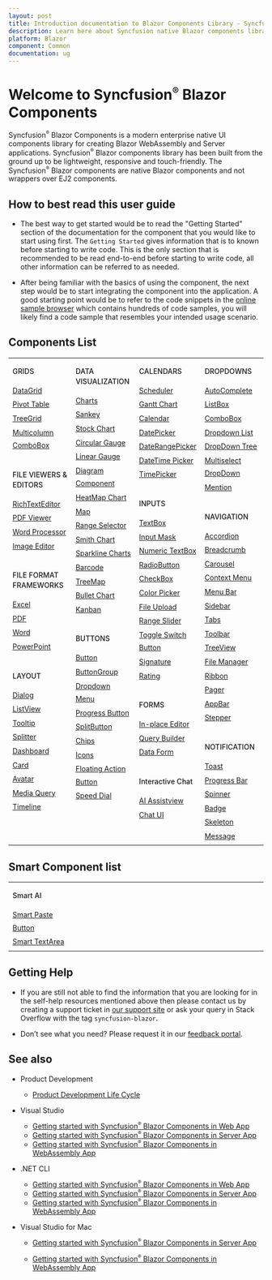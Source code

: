 ```yaml
---
layout: post
title: Introduction documentation to Blazor Components Library - Syncfusion
description: Learn here about Syncfusion native Blazor components library of UI and Data Viz web controls that are responsive and lightweight for building modern web apps.
platform: Blazor
component: Common
documentation: ug
---
```


# Welcome to Syncfusion<sup style="font-size:70%">&reg;</sup> Blazor Components

Syncfusion<sup style="font-size:70%">&reg;</sup> Blazor Components is a modern enterprise native UI components library for creating Blazor WebAssembly and Server applications. Syncfusion<sup style="font-size:70%">&reg;</sup> Blazor components library has been built from the ground up to be lightweight, responsive and touch-friendly. The Syncfusion<sup style="font-size:70%">&reg;</sup> Blazor components are native Blazor components and not wrappers over EJ2 components.

## How to best read this user guide

* The best way to get started would be to read the "Getting Started" section of the documentation for the component that you would like to start using first. The `Getting Started` gives information that is to known before starting to write code. This is the only section that is recommended to be read end-to-end before starting to write code, all other information can be referred to as needed.

* After being familiar with the basics of using the component, the next step would be to start integrating the component into the application. A good starting point would be to refer to the code snippets in the [online sample browser](https://blazor.syncfusion.com/demos/) which contains hundreds of code samples, you will likely find a code sample that resembles your intended usage scenario.

## Components List

<style>
#table
{
border:0 !important;
line-height: 160% !important;
}

tr
{
border:0 !important;
}

td
{
border:0 !important;
vertical-align: top;
}

.controlanchorlink
{
font-size: 14px !important;
text-decoration: none!important;
text-align: left!important;
padding: 1px 0px;
}
.controlcategory-topics
{
font-size: 14px !important;
font-weight: 500!important;
border:0 !important;
line-height: 20px;
}
.controlcategory
{
font-size: 14px !important;
font-weight: 500!important;
border:0 !important;
text-align: left!important;
line-height: 20px;
padding-top: 20px;
}

</style>

<table id="table">
<tbody>
<colgroup>
<col style="width: 25%">
<col style="width: 25%">
<col style="width: 25%">
<col style="width: 25%">
</colgroup>
</tbody>
<tr>
    <td>
        <div><p class="controlcategory-topics">GRIDS</p></div>
        <div class="controlanchorlink"><a target="_self" href="https://blazor.syncfusion.com/documentation/datagrid/getting-started">DataGrid</a></div>
        <div class="controlanchorlink"><a target="_self" href="https://blazor.syncfusion.com/documentation/pivot-table/getting-started">Pivot Table</a></div>
        <div class="controlanchorlink"><a target="_self" href="https://blazor.syncfusion.com/documentation/treegrid/getting-started">TreeGrid</a></div>
        <div class="controlanchorlink"><a target="_self" href="https://blazor.syncfusion.com/documentation/multicolumn-combobox/getting-started">Multicolumn ComboBox</a></div>
        <div><p class="controlcategory">FILE VIEWERS & EDITORS</p></div>
        <div class="controlanchorlink"><a target="_self" href="https://blazor.syncfusion.com/documentation/rich-text-editor/getting-started">RichTextEditor</a></div>
        <div class="controlanchorlink"><a target="_self" href="https://blazor.syncfusion.com/documentation/pdfviewer-2/getting-started/web-app">PDF Viewer</a></div>
        <div class="controlanchorlink"><a target="_self" href="https://blazor.syncfusion.com/documentation/document-editor/getting-started/web-app">Word Processor</a></div>
        <div class="controlanchorlink"><a target="_self" href="https://blazor.syncfusion.com/documentation/image-editor/getting-started">Image Editor</a></div>
        <div><p class="controlcategory">FILE FORMAT FRAMEWORKS</p></div>
        <div class="controlanchorlink"><a target="_self" href="https://help.syncfusion.com/file-formats/xlsio/create-read-edit-excel-files-in-blazor-c-sharp">Excel</a></div>
        <div class="controlanchorlink"><a target="_self" href="https://help.syncfusion.com/file-formats/pdf/create-pdf-document-in-blazor">PDF</a></div>
        <div class="controlanchorlink"><a target="_self" href="https://help.syncfusion.com/file-formats/docio/create-word-document-in-blazor">Word</a></div>
        <div class="controlanchorlink"><a target="_self" href="https://help.syncfusion.com/file-formats/presentation/create-read-edit-powerpoint-files-in-blazor">PowerPoint</a></div>
        <div><p class="controlcategory">LAYOUT</p></div>
        <div class="controlanchorlink"><a target="_self" href="https://blazor.syncfusion.com/documentation/dialog/getting-started">Dialog</a></div>
        <div class="controlanchorlink"><a target="_self" href="https://blazor.syncfusion.com/documentation/listview/getting-started">ListView</a></div>
        <div class="controlanchorlink"><a target="_self" href="https://blazor.syncfusion.com/documentation/tooltip/getting-started">Tooltip</a></div>
        <div class="controlanchorlink"><a target="_self" href="https://blazor.syncfusion.com/documentation/splitter/getting-started">Splitter</a></div>
        <div class="controlanchorlink"><a target="_self" href="https://blazor.syncfusion.com/documentation/dashboard-layout/getting-started">Dashboard</a></div>
        <div class="controlanchorlink"><a target="_self" href="https://blazor.syncfusion.com/documentation/card/getting-started">Card</a></div>
        <div class="controlanchorlink"><a target="_self" href="https://blazor.syncfusion.com/documentation/avatar/getting-started">Avatar</a></div>
        <div class="controlanchorlink"><a target="_self" href="https://blazor.syncfusion.com/documentation/media-query/getting-started">Media Query</a></div>
        <div class="controlanchorlink"><a target="_self" href="https://blazor.syncfusion.com/documentation/timeline/getting-started">Timeline</a></div>
    </td>
    <td>
        <div><p class="controlcategory-topics">DATA VISUALIZATION</p></div>
        <div class="controlanchorlink"><a target="_self" href="https://blazor.syncfusion.com/documentation/chart/getting-started">Charts</a></div>
        <div class="controlanchorlink"><a target="_self" href="https://blazor.syncfusion.com/documentation/sankey/getting-started">Sankey</a></div>
        <div class="controlanchorlink"><a target="_self" href="https://blazor.syncfusion.com/documentation/stock-chart/getting-started">Stock Chart</a></div>
        <div class="controlanchorlink"><a target="_self" href="https://blazor.syncfusion.com/documentation/circular-gauge/getting-started">Circular Gauge</a></div>
        <div class="controlanchorlink"><a target="_self" href="https://blazor.syncfusion.com/documentation/linear-gauge/getting-started">Linear Gauge</a></div>
        <div class="controlanchorlink"><a target="_self" href="https://blazor.syncfusion.com/documentation/diagram/getting-started">Diagram Component</a></div>
        <div class="controlanchorlink"><a target="_self" href="https://blazor.syncfusion.com/documentation/heatmap-chart/getting-started">HeatMap Chart</a></div>
        <div class="controlanchorlink"><a target="_self" href="https://blazor.syncfusion.com/documentation/maps/getting-started">Map</a></div>
        <div class="controlanchorlink"><a target="_self" href="https://blazor.syncfusion.com/documentation/range-selector/getting-started">Range Selector</a></div>
        <div class="controlanchorlink"><a target="_self" href="https://blazor.syncfusion.com/documentation/smith-chart/getting-started">Smith Chart</a></div>
        <div class="controlanchorlink"><a target="_self" href="https://blazor.syncfusion.com/documentation/sparkline/getting-started">Sparkline Charts</a></div>
        <div class="controlanchorlink"><a target="_self" href="https://blazor.syncfusion.com/documentation/barcode/getting-started">Barcode</a></div>
        <div class="controlanchorlink"><a target="_self" href="https://blazor.syncfusion.com/documentation/treemap/getting-started">TreeMap</a></div>
        <div class="controlanchorlink"><a target="_self" href="https://blazor.syncfusion.com/documentation/bullet-chart/getting-started">Bullet Chart</a></div>
        <div class="controlanchorlink"><a target="_self" href="https://blazor.syncfusion.com/documentation/kanban/getting-started">Kanban</a></div>
        <div><p class="controlcategory">BUTTONS</p></div>
        <div class="controlanchorlink"><a target="_self" href="https://blazor.syncfusion.com/documentation/button/getting-started">Button</a></div>
        <div class="controlanchorlink"><a target="_self" href="https://blazor.syncfusion.com/documentation/button-group/getting-started">ButtonGroup</a></div>
        <div class="controlanchorlink"><a target="_self" href="https://blazor.syncfusion.com/documentation/drop-down-menu/getting-started">Dropdown Menu</a></div>
        <div class="controlanchorlink"><a target="_self" href="https://blazor.syncfusion.com/documentation/progress-button/getting-started">Progress Button</a></div>
        <div class="controlanchorlink"><a target="_self" href="https://blazor.syncfusion.com/documentation/split-button/getting-started">SplitButton</a></div>
        <div class="controlanchorlink"><a target="_self" href="https://blazor.syncfusion.com/documentation/chip/getting-started">Chips</a></div>
        <div class="controlanchorlink"><a target="_self" href="https://blazor.syncfusion.com/documentation/appearance/icons">Icons</a></div>
        <div class="controlanchorlink"><a target="_self" href="https://blazor.syncfusion.com/documentation/floating-action-button/getting-started">Floating Action Button</a></div>
        <div class="controlanchorlink"><a target="_self" href="https://blazor.syncfusion.com/documentation/speeddial/getting-started">Speed Dial</a></div>
    </td>
    <td>
        <div><p class="controlcategory-topics">CALENDARS</p></div>
        <div class="controlanchorlink"><a target="_self" href="https://blazor.syncfusion.com/documentation/scheduler/getting-started">Scheduler</a></div>
        <div class="controlanchorlink"><a target="_self" href="https://blazor.syncfusion.com/documentation/gantt-chart/getting-started">Gantt Chart</a></div>
        <div class="controlanchorlink"><a target="_self" href="https://blazor.syncfusion.com/documentation/calendar/getting-started">Calendar</a></div>
        <div class="controlanchorlink"><a target="_self" href="https://blazor.syncfusion.com/documentation/datepicker/getting-started">DatePicker</a></div>
        <div class="controlanchorlink"><a target="_self" href="https://blazor.syncfusion.com/documentation/daterangepicker/getting-started">DateRangePicker</a></div>
        <div class="controlanchorlink"><a target="_self" href="https://blazor.syncfusion.com/documentation/datetime-picker/getting-started">DateTime Picker</a></div>
        <div class="controlanchorlink"><a target="_self" href="https://blazor.syncfusion.com/documentation/timepicker/getting-started">TimePicker</a></div>
        <div><p class="controlcategory">INPUTS</p></div>
        <div class="controlanchorlink"><a target="_self" href="https://blazor.syncfusion.com/documentation/textbox/getting-started">TextBox</a></div>
        <div class="controlanchorlink"><a target="_self" href="https://blazor.syncfusion.com/documentation/input-mask/getting-started">Input Mask</a></div>
        <div class="controlanchorlink"><a target="_self" href="https://blazor.syncfusion.com/documentation/numeric-textbox/getting-started">Numeric TextBox</a></div>
        <div class="controlanchorlink"><a target="_self" href="https://blazor.syncfusion.com/documentation/radio-button/getting-started">RadioButton</a></div>
        <div class="controlanchorlink"><a target="_self" href="https://blazor.syncfusion.com/documentation/check-box/getting-started">CheckBox</a></div>
        <div class="controlanchorlink"><a target="_self" href="https://blazor.syncfusion.com/documentation/color-picker/getting-started">Color Picker</a></div>
        <div class="controlanchorlink"><a target="_self" href="https://blazor.syncfusion.com/documentation/file-upload/getting-started">File Upload</a></div>
        <div class="controlanchorlink"><a target="_self" href="https://blazor.syncfusion.com/documentation/range-slider/getting-started">Range Slider</a></div>
        <div class="controlanchorlink"><a target="_self" href="https://blazor.syncfusion.com/documentation/toggle-switch-button/getting-started">Toggle Switch Button</a></div>
        <div class="controlanchorlink"><a target="_self" href="https://blazor.syncfusion.com/documentation/signature/getting-started">Signature</a></div>
        <div class="controlanchorlink"><a target="_self" href="https://blazor.syncfusion.com/documentation/rating/getting-started">Rating</a></div>
        <div><p class="controlcategory">FORMS</p></div>
        <div class="controlanchorlink"><a target="_self" href="https://blazor.syncfusion.com/documentation/in-place-editor/getting-started">In-place Editor</a></div>
        <div class="controlanchorlink"><a target="_self" href="https://blazor.syncfusion.com/documentation/query-builder/getting-started">Query Builder</a></div>
		<div class="controlanchorlink"><a target="_self" href="https://blazor.syncfusion.com/documentation/data-form/getting-started">Data Form</a></div>
        <div><p class="controlcategory">Interactive Chat</p></div>
        <div class="controlanchorlink"><a target="_self" href="https://blazor.syncfusion.com/documentation/ai-assistview/getting-started">AI Assistview</a></div>
        <div class="controlanchorlink"><a target="_self" href="https://blazor.syncfusion.com/documentation/chat-ui/getting-started">Chat UI</a></div>
    </td>
    <td>
        <div><p class="controlcategory-topics">DROPDOWNS</p></div>
        <div class="controlanchorlink"><a target="_self" href="https://blazor.syncfusion.com/documentation/autocomplete/getting-started">AutoComplete</a></div>
        <div class="controlanchorlink"><a target="_self" href="https://blazor.syncfusion.com/documentation/listbox/getting-started">ListBox</a></div>
        <div class="controlanchorlink"><a target="_self" href="https://blazor.syncfusion.com/documentation/combobox/getting-started">ComboBox</a></div>
        <div class="controlanchorlink"><a target="_self" href="https://blazor.syncfusion.com/documentation/dropdown-list/getting-started">Dropdown List</a></div>
		<div class="controlanchorlink"><a target="_self" href="https://blazor.syncfusion.com/documentation/dropdown-tree/getting-started">DropDown Tree</a></div>
        <div class="controlanchorlink"><a target="_self" href="https://blazor.syncfusion.com/documentation/multiselect-dropdown/getting-started">Multiselect DropDown</a></div>
        <div class="controlanchorlink"><a target="_self" href="https://blazor.syncfusion.com/documentation/mention/getting-started">Mention</a></div>
        <div><p class="controlcategory">NAVIGATION</p></div>
        <div class="controlanchorlink"><a target="_self" href="https://blazor.syncfusion.com/documentation/accordion/getting-started">Accordion</a></div>
        <div class="controlanchorlink"><a target="_self" href="https://blazor.syncfusion.com/documentation/breadcrumb/getting-started">Breadcrumb</a></div>
        <div class="controlanchorlink"><a target="_self" href="https://blazor.syncfusion.com/documentation/carousel/getting-started">Carousel</a></div>
        <div class="controlanchorlink"><a target="_self" href="https://blazor.syncfusion.com/documentation/context-menu/getting-started">Context Menu</a></div>
        <div class="controlanchorlink"><a target="_self" href="https://blazor.syncfusion.com/documentation/menu-bar/getting-started">Menu Bar</a></div>
        <div class="controlanchorlink"><a target="_self" href="https://blazor.syncfusion.com/documentation/sidebar/getting-started">Sidebar</a></div>
        <div class="controlanchorlink"><a target="_self" href="https://blazor.syncfusion.com/documentation/tabs/getting-started">Tabs</a></div>
        <div class="controlanchorlink"><a target="_self" href="https://blazor.syncfusion.com/documentation/toolbar/getting-started">Toolbar</a></div>
        <div class="controlanchorlink"><a target="_self" href="https://blazor.syncfusion.com/documentation/treeview/getting-started">TreeView</a></div>
        <div class="controlanchorlink"><a target="_self" href="https://blazor.syncfusion.com/documentation/file-manager/getting-started">File Manager</a></div>
        <div class="controlanchorlink"><a target="_self" href="https://blazor.syncfusion.com/documentation/ribbon/getting-started">Ribbon</a></div>
        <div class="controlanchorlink"><a target="_self" href="https://blazor.syncfusion.com/documentation/pager/getting-started">Pager</a></div>
        <div class="controlanchorlink"><a target="_self" href="https://blazor.syncfusion.com/documentation/appbar/getting-started">AppBar</a></div>
		<div class="controlanchorlink"><a target="_self" href="https://blazor.syncfusion.com/documentation/stepper/getting-started">Stepper</a></div>
        <div><p class="controlcategory">NOTIFICATION</p></div>
        <div class="controlanchorlink"><a target="_self" href="https://blazor.syncfusion.com/documentation/toast/getting-started">Toast</a></div>
        <div class="controlanchorlink"><a target="_self" href="https://blazor.syncfusion.com/documentation/progress-bar/getting-started">Progress Bar</a></div>
        <div class="controlanchorlink"><a target="_self" href="https://blazor.syncfusion.com/documentation/spinner/getting-started">Spinner</a></div>
        <div class="controlanchorlink"><a target="_self" href="https://blazor.syncfusion.com/documentation/badge/getting-started">Badge</a></div>
        <div class="controlanchorlink"><a target="_self" href="https://blazor.syncfusion.com/documentation/skeleton/getting-started">Skeleton</a></div>
        <div class="controlanchorlink"><a target="_self" href="https://blazor.syncfusion.com/documentation/message/getting-started">Message</a></div>
    </td>
</tr>
</table>

## Smart Component list

<style>
#table
{
border:0 !important;
line-height: 160% !important;
}

tr
{
border:0 !important;
}

td
{
border:0 !important;
vertical-align: top;
}

.controlanchorlink
{
font-size: 14px !important;
text-decoration: none!important;
text-align: left!important;
padding: 1px 0px;
}
.controlcategory-topics
{
font-size: 14px !important;
font-weight: 500!important;
border:0 !important;
line-height: 20px;
}
.controlcategory
{
font-size: 14px !important;
font-weight: 500!important;
border:0 !important;
text-align: left!important;
line-height: 20px;
padding-top: 20px;
}
</style>

<table id="table">
    <tbody>
        <colgroup>
            <col style="width: 25%">
            <col style="width: 25%">
            <col style="width: 25%">
            <col style="width: 25%">
        </colgroup>
    </tbody>
    <tr>
        <td>
            <div><p class="controlcategory-topics">Smart AI</p></div>
            <div class="controlanchorlink"><a target="_self" href="https://blazor.syncfusion.com/documentation/smart-paste/getting-started">Smart Paste Button</a></div>
            <div class="controlanchorlink"><a target="_self" href="https://blazor.syncfusion.com/documentation/smart-textarea/getting-started">Smart TextArea</a></div>
        </td>
    </tr>
</table>

## Getting Help

* If you are still not able to find the information that you are looking for in the self-help resources mentioned above then please contact us by creating a support ticket in [our support site](https://support.syncfusion.com) or ask your query in Stack Overflow with the tag `syncfusion-blazor`.

* Don’t see what you need? Please request it in our [feedback portal](https://www.syncfusion.com/feedback/blazor-components).

## See also

* Product Development

    * [Product Development Life Cycle](https://www.syncfusion.com/support/product-lifecycle/estudio)

* Visual Studio
    * [Getting started with Syncfusion<sup style="font-size:70%">&reg;</sup> Blazor Components in Web App](https://blazor.syncfusion.com/documentation/getting-started/blazor-web-app)
    * [Getting started with Syncfusion<sup style="font-size:70%">&reg;</sup> Blazor Components in Server App](https://blazor.syncfusion.com/documentation/getting-started/blazor-server-side-visual-studio)
    * [Getting started with Syncfusion<sup style="font-size:70%">&reg;</sup> Blazor Components in WebAssembly App](https://blazor.syncfusion.com/documentation/getting-started/blazor-webassembly-visual-studio)

* .NET CLI
    * [Getting started with Syncfusion<sup style="font-size:70%">&reg;</sup> Blazor Components in Web App](https://blazor.syncfusion.com/documentation/getting-started/blazor-web-app-dotnet-cli)
    * [Getting started with Syncfusion<sup style="font-size:70%">&reg;</sup> Blazor Components in Server App](https://blazor.syncfusion.com/documentation/getting-started/blazor-server-side-dotnet-cli)
    * [Getting started with Syncfusion<sup style="font-size:70%">&reg;</sup> Blazor Components in WebAssembly App](https://blazor.syncfusion.com/documentation/getting-started/blazor-webassembly-dotnet-cli)

* Visual Studio for Mac

    * [Getting started with Syncfusion<sup style="font-size:70%">&reg;</sup> Blazor Components in Server App](https://blazor.syncfusion.com/documentation/getting-started/blazor-server-side-mac)

    * [Getting started with Syncfusion<sup style="font-size:70%">&reg;</sup> Blazor Components in WebAssembly App](https://blazor.syncfusion.com/documentation/getting-started/blazor-webassembly-visual-studio-mac)
